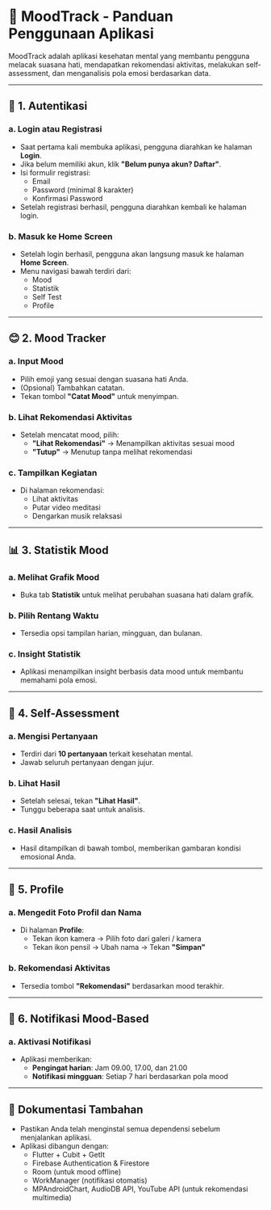 # 📱 MoodTrack - Panduan Penggunaan Aplikasi

MoodTrack adalah aplikasi kesehatan mental yang membantu pengguna melacak suasana hati, mendapatkan rekomendasi aktivitas, melakukan self-assessment, dan menganalisis pola emosi berdasarkan data.

---

## 🔐 1. Autentikasi

### a. Login atau Registrasi
- Saat pertama kali membuka aplikasi, pengguna diarahkan ke halaman **Login**.
- Jika belum memiliki akun, klik **"Belum punya akun? Daftar"**.
- Isi formulir registrasi:
  - Email
  - Password (minimal 8 karakter)
  - Konfirmasi Password
- Setelah registrasi berhasil, pengguna diarahkan kembali ke halaman login.

### b. Masuk ke Home Screen
- Setelah login berhasil, pengguna akan langsung masuk ke halaman **Home Screen**.
- Menu navigasi bawah terdiri dari:
  - Mood
  - Statistik
  - Self Test
  - Profile

---

## 😊 2. Mood Tracker

### a. Input Mood
- Pilih emoji yang sesuai dengan suasana hati Anda.
- (Opsional) Tambahkan catatan.
- Tekan tombol **"Catat Mood"** untuk menyimpan.

### b. Lihat Rekomendasi Aktivitas
- Setelah mencatat mood, pilih:
  - **"Lihat Rekomendasi"** → Menampilkan aktivitas sesuai mood
  - **"Tutup"** → Menutup tanpa melihat rekomendasi

### c. Tampilkan Kegiatan
- Di halaman rekomendasi:
  - Lihat aktivitas
  - Putar video meditasi
  - Dengarkan musik relaksasi

---

## 📊 3. Statistik Mood

### a. Melihat Grafik Mood
- Buka tab **Statistik** untuk melihat perubahan suasana hati dalam grafik.

### b. Pilih Rentang Waktu
- Tersedia opsi tampilan harian, mingguan, dan bulanan.

### c. Insight Statistik
- Aplikasi menampilkan insight berbasis data mood untuk membantu memahami pola emosi.

---

## 🧠 4. Self-Assessment

### a. Mengisi Pertanyaan
- Terdiri dari **10 pertanyaan** terkait kesehatan mental.
- Jawab seluruh pertanyaan dengan jujur.

### b. Lihat Hasil
- Setelah selesai, tekan **"Lihat Hasil"**.
- Tunggu beberapa saat untuk analisis.

### c. Hasil Analisis
- Hasil ditampilkan di bawah tombol, memberikan gambaran kondisi emosional Anda.

---

## 👤 5. Profile

### a. Mengedit Foto Profil dan Nama
- Di halaman **Profile**:
  - Tekan ikon kamera → Pilih foto dari galeri / kamera
  - Tekan ikon pensil → Ubah nama → Tekan **"Simpan"**

### b. Rekomendasi Aktivitas
- Tersedia tombol **"Rekomendasi"** berdasarkan mood terakhir.

---

## 🔔 6. Notifikasi Mood-Based

### a. Aktivasi Notifikasi
- Aplikasi memberikan:
  - **Pengingat harian**: Jam 09.00, 17.00, dan 21.00
  - **Notifikasi mingguan**: Setiap 7 hari berdasarkan pola mood

---

## 📂 Dokumentasi Tambahan

- Pastikan Anda telah menginstal semua dependensi sebelum menjalankan aplikasi.
- Aplikasi dibangun dengan:
  - Flutter + Cubit + GetIt
  - Firebase Authentication & Firestore
  - Room (untuk mood offline)
  - WorkManager (notifikasi otomatis)
  - MPAndroidChart, AudioDB API, YouTube API (untuk rekomendasi multimedia)
